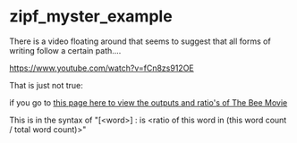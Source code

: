 # zipf_myster_example

There is a video floating around that seems to suggest that all forms of writing follow a certain path.... 

https://www.youtube.com/watch?v=fCn8zs912OE

That is just not true: 

if you go to [this page here to view the outputs and ratio's of The Bee Movie](https://github.com/wheelsmanx/zipf_myster_example/blob/master/output.txt)

This is in the syntax of "[\<word\>] : <word count> is <ratio of this word in (this word count / total word count)>" 
